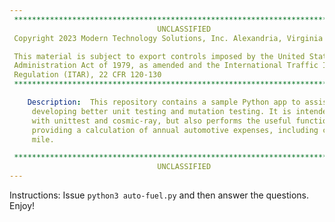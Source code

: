 ```yaml
---
 *******************************************************************************
                                 UNCLASSIFIED
 Copyright 2023 Modern Technology Solutions, Inc. Alexandria, Virginia

 This material is subject to export controls imposed by the United States Export
 Administration Act of 1979, as amended and the International Traffic In Arms
 Regulation (ITAR), 22 CFR 120-130
 *******************************************************************************

    Description:  This repository contains a sample Python app to assist in 
     developing better unit testing and mutation testing. It is intended for use
     with unittest and cosmic-ray, but also performs the useful function of
     providing a calculation of annual automotive expenses, including cost per
     mile.

 *******************************************************************************
                                 UNCLASSIFIED
---
```

Instructions:
Issue
`python3 auto-fuel.py`
and then answer the questions. Enjoy!
